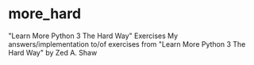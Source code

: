 # more_hard
"Learn More Python 3 The Hard Way" Exercises
My answers/implementation to/of exercises from "Learn More Python 3 The Hard Way" by Zed A. Shaw
